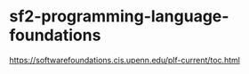 # sf2-programming-language-foundations
https://softwarefoundations.cis.upenn.edu/plf-current/toc.html
